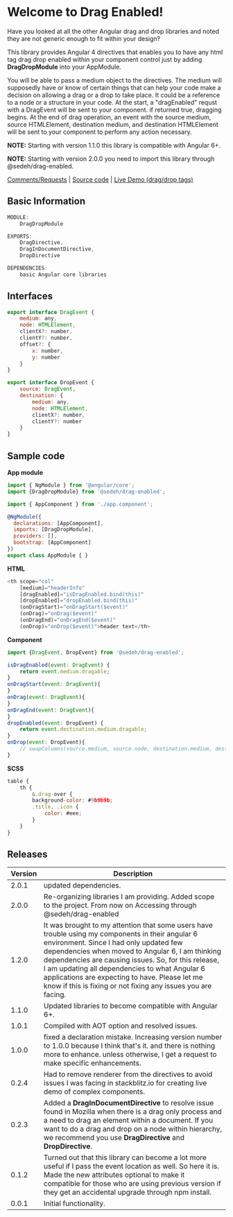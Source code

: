 
# Welcome to Drag Enabled!
Have you looked at all the other Angular drag and drop libraries and noted they are not generic enough to fit within your design?

This library provides Angular 4 directives that enables you to have any html tag drag drop enabled within your component control just by adding **DragDropModule** into your AppModule.

You will be able to pass a medium object to the directives. The medium will supposedly have or know of certain things that can help your code make a decision on allowing a drag or a drop to take place. It could be a reference to a node or a structure in your code. At the start, a "dragEnabled" requst with a DragEvent will be sent to your component. if returned true, dragging begins. At the end of drag operation, an event with the source medium, source HTMLElement, destination medium, and destination HTMLElement will be sent to your component to perform any action necessary.

**NOTE:** Starting with version 1.1.0 this library is compatible with Angular 6+.

**NOTE:** Starting with version 2.0.0 you need to import this library through @sedeh/drag-enabled.

[Comments/Requests](https://github.com/msalehisedeh/drag-enabled/issues) | [Source code](https://github.com/msalehisedeh/drag-enabled/tree/master/src/app) | [Live Demo (drag/drop tags)](https://tagbox.stackblitz.io)

## Basic Information

```javascript
MODULE:
	DragDropModule

EXPORTS:
	DragDirective,
	DragInDocumentDirective,
	DropDirective

DEPENDENCIES:
	basic Angular core libraries
```

## Interfaces

```javascript
export interface DragEvent {
	medium: any,
	node: HTMLElement,
	clientX?: number,
	clientY?: number,
	offset?: {
		x: number,
		y: number
	}
}

export interface DropEvent {
	source: DragEvent,
	destination: {
		medium: any,
		node: HTMLElement,
		clientX?: number,
		clientY?: number
	}
}
```

## Sample code

**App module**
```javascript
import { NgModule } from '@angular/core';
import {DragDropModule} from '@sedeh/drag-enabled';

import { AppComponent } from './app.component';

@NgModule({
  declarations: [AppComponent],
  imports: [DragDropModule],
  providers: [],
  bootstrap: [AppComponent]
})
export class AppModule { }
```

**HTML**
```javascript
<th scope="col"
	[medium]="headerInfo"
	[dragEnabled]="isDragEnabled.bind(this)"
	[dropEnabled]="dropEnabled.bind(this)"
	(onDragStart)="onDragStart($event)"
	(onDrag)="onDrag($event)"
	(onDragEnd)="onDragEnd($event)"
	(onDrop)="onDrop($event)">header text</th>
```

**Component**
```javascript
import {DragEvent, DropEvent} from '@sedeh/drag-enabled';

isDragEnabled(event: DragEvent) {
	return event.medium.dragable;
}
onDragStart(event: DragEvent){
}
onDrag(event: DragEvent){
}
onDragEnd(event: DragEvent){
}
dropEnabled(event: DropEvent) {
	return event.destination.medium.dragable;
}
onDrop(event: DropEvent){
	// swapColumns(source.medium, source.node, destination.medium, destination.node);
}
```

**SCSS**
```javascript
table {
	th {
		&.drag-over {
		background-color: #9b9b9b;
		.title, .icon {
			color: #eee;
		}
	}
}
```

## Releases

| Version  |Description                                                                                                                                  |
|----------|---------------------------------------------------------------------------------------------------------------------------------------------|
|2.0.1     |updated dependencies.                                                                                                                        |
|2.0.0     |Re-organizing libraries I am providing. Added scope to the project. From now on Accessing through @sedeh/drag-enabled                        |
|1.2.0     |It was brought to my attention that some users have trouble using my components in their angular 6 environment. Since I had only updated few dependencies when moved to Angular 6, I am thinking dependencies are causing issues. So, for this release, I am updating all dependencies to what Angular 6 applications are expecting to have. Please let me know if this is fixing or not fixing any issues you are facing. |
|1.1.0     |Updated libraries to become compatible with Angular 6+.                                                                                      |
|1.0.1     |Compiled with AOT option and resolved issues.                                                                                                |
|1.0.0     |fixed a declaration mistake. Increasing version number to 1.0.0 because I think that's it. and there is nothing more to enhance. unless otherwise, I get a request to make specific enhancements. |
|0.2.4     |Had to remove renderer from the directives to avoid issues I was facing in stackblitz.io for creating live demo of complex components.       |
|0.2.3     |Added a **DragInDocumentDirective** to resolve issue found in Mozilla when there is a drag only process and a need to drag an element within a document. If you want to do a drag and drop on a node within hierarchy, we recommend you use **DragDirective** and **DropDirective**. |
|0.1.2     |Turned out that this library can become a lot more useful if I pass the event location as well. So here it is. Made the new attributes optional to make it compatible for those who are using previous version if they get an accidental upgrade through npm install. |
|0.0.1     |Initial functionality.                                                                                                                       |
